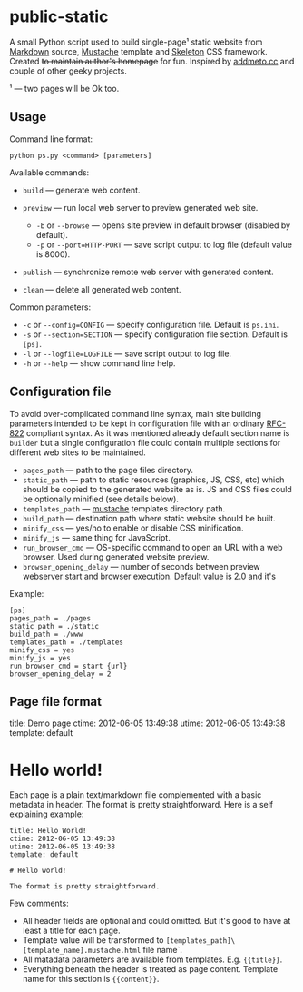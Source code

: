 # public-static

A small Python script used to build single-page¹ static website from [Markdown](http://daringfireball.net/projects/markdown) source, [Mustache](http://mustache.github.com) template and [Skeleton](http://getskeleton.com) CSS framework. Created ~~to maintain author's homepage~~ for fun. Inspired by [addmeto.cc](https://github.com/bobuk/addmeto.cc) and couple of other geeky projects.

¹ — two pages will be Ok too.

## Usage

Command line format:

	python ps.py <command> [parameters]

Available commands:

* `build` — generate web content.
* `preview` — run local web server to preview generated web site.

	* `-b` or `--browse` — opens site preview in default browser (disabled by default).
	* `-p` or `--port=HTTP-PORT` — save script output to log file (default value is 8000).

* `publish` — synchronize remote web server with generated content.
* `clean` — delete all generated web content.

Common parameters:

* `-c` or `--config=CONFIG` — specify configuration file. Default is `ps.ini`.
* `-s` or `--section=SECTION` — specify configuration file section. Default is `[ps]`.
* `-l` or `--logfile=LOGFILE` — save script output to log file.
* `-h` or `--help` — show command line help.

## Configuration file

To avoid over-complicated command line syntax, main site building parameters intended to be kept in configuration file with an ordinary [RFC-822](http://tools.ietf.org/html/rfc822.html) compliant syntax. As it was mentioned already default section name is `builder` but a single 
configuration file could contain multiple sections for different web sites to be maintained.

* `pages_path` — path to the page files directory.
* `static_path` — path to static resources (graphics, JS, CSS, etc) which should be copied to the generated website as is. JS and CSS files could be optionally minified (see details below).
* `templates_path` — [mustache](http://mustache.github.com) templates directory path.
* `build_path` — destination path where static website should be built.
* `minify_css` — yes/no to enable or disable CSS minification.
* `minify_js` — same thing for JavaScript.
* `run_browser_cmd` — OS-specific command to open an URL with a web browser. Used during generated website preview.
* `browser_opening_delay` — number of seconds between preview webserver start and browser execution. Default value is 2.0 and it's
 
Example:

	[ps]
	pages_path = ./pages
	static_path = ./static
	build_path = ./www
	templates_path = ./templates
	minify_css = yes
	minify_js = yes
	run_browser_cmd = start {url}
	browser_opening_delay = 2

## Page file format

title: Demo page
ctime: 2012-06-05 13:49:38
utime: 2012-06-05 13:49:38
template: default

# Hello world!

Each page is a plain text/markdown file complemented with a basic metadata in header. The format is pretty straightforward. Here is a self explaining example:

	title: Hello World!
	ctime: 2012-06-05 13:49:38
	utime: 2012-06-05 13:49:38
	template: default

	# Hello world!

	The format is pretty straightforward.

Few comments:

* All header fields are optional and could omitted. But it's good to have at least a title for each page.
* Template value will be transformed to `[templates_path]\[template_name].mustache.html` file name`.
* All matadata parameters are available from templates. E.g. `{{title}}`.
* Everything beneath the header is treated as page content. Template name for this section is `{{content}}`.



